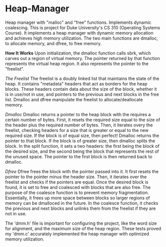 # Heap-Manager
Heap manager with "malloc" and "free" functions. Implements dynamic coalescing. 
This is project for Duke University's CS 310 (Operating Systems Course). It implements a heap manager with dynamic memory allocation and achieves high memory utilization. The two main functions are dmalloc, to allocate memory, and dfree, to free memory. 

**How It Works**
Upon initialization, the dmalloc function calls sbrk, which carves out a region of virtual memory. The pointer returned by that function represents the virtual heap region. It also represents the pointer to the "freelist".

*The Freelist*
The freelist is a doubly linked list that maintains the state of the heap. It contains "metadata" headers that act as borders for the heap blocks. These headers contain data about the size of the block, whether it is in use/not in use, and pointers to the previous and next blocks in the free list. Dmalloc and dfree manipulate the freelist to allocate/deallocate memory. 

*Dmalloc*
Dmalloc returns a pointer to the heap block with the requires a certain number of bytes. First, it resets the required size equal to the size of the header plus the required number of bytes. Then, it iterates overy the freelist, checking headers for a size that is greater or equal to the new required size. If the block is of equal size, then perfect! Dmalloc returns the pointer to that block. If ihe block is of greater size, then dmalloc splits the block. In the split function, it sets a two headers: the first being the block of the desired size, and the second being the block that represents the rest of the unused space. The pointer to the first block is then returned back to dmalloc. 

*Dfree*
Dfree frees the block with the pointer passed into it. It first resets the pointer to the pointer minus the header size. Then, it iterates over the freelist and checks if the pointers are equal. Once the desired block is found, it is set to free and coalesced with blocks that are also free. The purpose of the coalesce function is to prevent memory fragmentation. Essentially, it frees up more space between blocks so larger regions of memory can be dmalloced in the future. In the coalesce function, it checks the previous and next blocks and unlinks them from the freelist if they are not in use. 

The 'dmm.h' file is important for configuring the project, like the word size for alignment, and the maximum size of the heap region. 
These tests proved my 'dmm.c' accurately implemented the heap manager with optimized memory utilization. 
